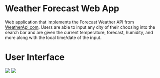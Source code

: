# Weather Forecast Web App
Web application that implements the Forecast Weather API from [WeatherApi.com](WeatherAPI.com). Users are able to input any city of their choosing into the search bar and are given the current temperature, forecast, humidity, and more along with the local time/date of the input.

# User Interface
<!-- ![](/UI/base.png) ![](/UI/example/png) -->
<p float="left">
  <img src="/UI/base.png"/>
  <img src="/UI/example.png"/> 
</p>
